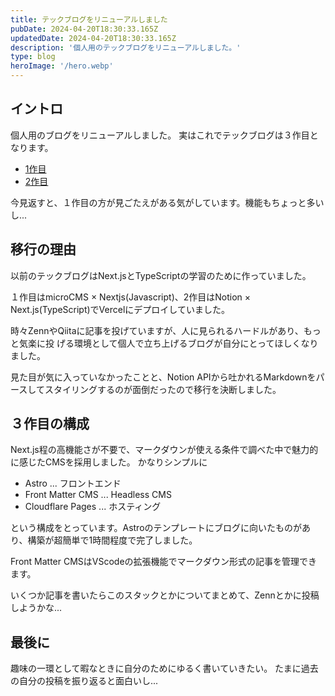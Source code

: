 ```yaml
---
title: テックブログをリニューアルしました
pubDate: 2024-04-20T18:30:33.165Z
updatedDate: 2024-04-20T18:30:33.165Z
description: '個人用のテックブログをリニューアルしました。'
type: blog
heroImage: '/hero.webp'
---
```


## イントロ
個人用のブログをリニューアルしました。
実はこれでテックブログは３作目となります。

- [1作目](https://rytech-blog.vercel.app/)
- [2作目](https://ryo-tech-blog.vercel.app)

今見返すと、１作目の方が見ごたえがある気がしています。機能もちょっと多いし...

## 移行の理由
以前のテックブログはNext.jsとTypeScriptの学習のために作っていました。

１作目はmicroCMS × Nextjs(Javascript)、2作目はNotion × Next.js(TypeScript)でVercelにデプロイしていました。

時々ZennやQiitaに記事を投げていますが、人に見られるハードルがあり、もっと気楽に投
げる環境として個人で立ち上げるブログが自分にとってほしくなりました。

見た目が気に入っていなかったことと、Notion APIから吐かれるMarkdownをパースしてスタイリングするのが面倒だったので移行を決断しました。

## ３作目の構成
Next.js程の高機能さが不要で、マークダウンが使える条件で調べた中で魅力的に感じたCMSを採用しました。
かなりシンプルに
- Astro ... フロントエンド
- Front Matter CMS ... Headless CMS
- Cloudflare Pages ... ホスティング

という構成をとっています。Astroのテンプレートにブログに向いたものがあり、構築が超簡単で1時間程度で完了しました。

Front Matter CMSはVScodeの拡張機能でマークダウン形式の記事を管理できます。

いくつか記事を書いたらこのスタックとかについてまとめて、Zennとかに投稿しようかな...

## 最後に
趣味の一環として暇なときに自分のためにゆるく書いていきたい。
たまに過去の自分の投稿を振り返ると面白いし...
